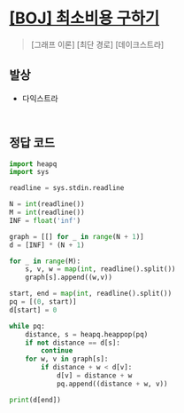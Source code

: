 # [[BOJ] 최소비용 구하기](https://www.acmicpc.net/problem/1916)

> [그래프 이론] [최단 경로] [데이크스트라]

## 발상

- 다익스트라

## <br>정답 코드

```python
import heapq
import sys

readline = sys.stdin.readline

N = int(readline())
M = int(readline())
INF = float('inf')

graph = [[] for _ in range(N + 1)]
d = [INF] * (N + 1)

for _ in range(M):
    s, v, w = map(int, readline().split())
    graph[s].append((w,v))

start, end = map(int, readline().split())
pq = [(0, start)]
d[start] = 0

while pq:
    distance, s = heapq.heappop(pq)
    if not distance == d[s]:
        continue
    for w, v in graph[s]:
        if distance + w < d[v]:
            d[v] = distance + w
            pq.append((distance + w, v))

print(d[end])
```
